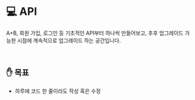 # 💻 API
A+B, 회원 가입, 로그인 등 기초적인 API부터 하나씩 만들어보고, 추후 업그레이드 가능한 시점에 계속적으로 업그레이드 하는 공간입니다. 

<br/>

## ✋ 목표
- 하루에 코드 한 줄이라도 작성 혹은 수정
  
